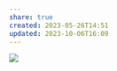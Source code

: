 ```yaml
---
share: true
created: 2023-05-26T14:51
updated: 2023-10-06T16:09
---
```

![](https://i.stack.imgur.com/qRAte.jpg) 
